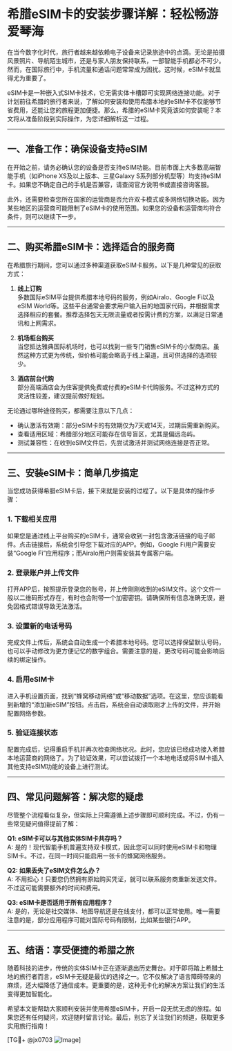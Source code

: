 # 希腊eSIM卡的安装步骤详解：轻松畅游爱琴海

在当今数字化时代，旅行者越来越依赖电子设备来记录旅途中的点滴。无论是拍摄风景照片、导航陌生城市，还是与家人朋友保持联系，一部智能手机都必不可少。然而，在国际旅行中，手机流量和通话问题常常成为困扰。这时候，eSIM卡就显得尤为重要了。

eSIM卡是一种嵌入式SIM卡技术，它无需实体卡槽即可实现网络连接功能。对于计划前往希腊的旅行者来说，了解如何安装和使用希腊本地的eSIM卡不仅能够节省费用，还能让您的旅程更加便捷。那么，希腊的eSIM卡究竟该如何安装呢？本文将从准备阶段到实际操作，为您详细解析这一过程。

---

## 一、准备工作：确保设备支持eSIM

在开始之前，请务必确认您的设备是否支持eSIM功能。目前市面上大多数高端智能手机（如iPhone XS及以上版本、三星Galaxy S系列部分机型等）均支持eSIM卡。如果您不确定自己的手机是否兼容，请查阅官方说明书或直接咨询客服。

此外，还需要检查您所在国家的运营商是否允许双卡模式或多网络切换功能。因为某些地区的运营商可能限制了eSIM卡的使用范围。如果您的设备和运营商均符合条件，则可以继续下一步。

---

## 二、购买希腊eSIM卡：选择适合的服务商

在希腊旅行期间，您可以通过多种渠道获取eSIM卡服务。以下是几种常见的获取方式：

1. **线上订购**  
   多数国际eSIM平台提供希腊本地号码的服务，例如Airalo、Google Fi以及eSIM World等。这些平台通常会要求用户输入目的地国家代码，并根据需求选择相应的套餐。推荐选择包天无限流量或者按需计费的方案，以满足日常通讯和上网需求。

2. **机场柜台购买**  
   当您抵达雅典国际机场时，也可以找到一些专门销售eSIM卡的小型商店。虽然这种方式更为传统，但价格可能会略高于线上渠道，且可供选择的选项较少。

3. **酒店前台代购**  
   部分高端酒店会为住客提供免费或付费的eSIM卡代购服务。不过这种方式的灵活性较差，建议提前做好规划。

无论通过哪种途径购买，都需要注意以下几点：
- 确认激活有效期：部分eSIM卡的有效期仅为7天或14天，过期后需重新购买。
- 查看适用区域：希腊部分地区可能存在信号盲区，尤其是偏远岛屿。
- 测试兼容性：在收到eSIM文件后，先尝试激活并测试网络连接是否正常。

---

## 三、安装eSIM卡：简单几步搞定

当您成功获得希腊eSIM卡后，接下来就是安装的过程了。以下是具体的操作步骤：

### 1. 下载相关应用
如果您是通过线上平台购买的eSIM卡，通常会收到一封包含激活链接的电子邮件。点击链接后，系统会引导您下载对应的APP。例如，Google Fi用户需要安装“Google Fi”应用程序；而Airalo用户则需安装其专属客户端。

### 2. 登录账户并上传文件
打开APP后，按照提示登录您的账号，并上传刚刚收到的eSIM文件。这个文件一般以二维码形式存在，有时也会附带一个加密密钥。请确保所有信息准确无误，避免因格式错误导致无法激活。

### 3. 设置新的电话号码
完成文件上传后，系统会自动生成一个希腊本地号码。您可以选择保留默认号码，也可以手动修改为更方便记忆的数字组合。需要注意的是，更改号码可能会影响后续的绑定操作。

### 4. 启用eSIM卡
进入手机设置页面，找到“蜂窝移动网络”或“移动数据”选项。在这里，您应该能看到新增的“添加新eSIM”按钮。点击后，系统会自动读取刚才上传的文件，并开始配置网络参数。

### 5. 验证连接状态
配置完成后，记得重启手机并再次检查网络状况。此时，您应该已经成功接入希腊本地运营商的网络了。为了验证效果，可以尝试拨打一个本地电话或将SIM卡插入其他支持eSIM功能的设备上进行测试。

---

## 四、常见问题解答：解决您的疑虑

尽管整个流程看似复杂，但实际上只需遵循上述步骤即可顺利完成。不过，仍有一些常见疑问值得提前了解：

**Q1: eSIM卡可以与其他实体SIM卡共存吗？**  
A: 是的！现代智能手机普遍支持双卡模式，因此您可以同时使用eSIM卡和物理SIM卡。不过，在同一时间只能启用一张卡的蜂窝网络服务。

**Q2: 如果丢失了eSIM文件怎么办？**  
A: 不用担心！只要您仍然拥有原始购买凭证，就可以联系服务商重新发送文件。不过这可能需要额外的时间和费用。

**Q3: eSIM卡是否适用于所有应用程序？**  
A: 是的，无论是社交媒体、地图导航还是在线支付，都可以正常使用。唯一需要注意的是，部分应用程序可能对国际号码有限制，比如某些银行APP。

---

## 五、结语：享受便捷的希腊之旅

随着科技的进步，传统的实体SIM卡正在逐渐退出历史舞台。对于即将踏上希腊土地的旅行者而言，eSIM卡无疑是最优的选择之一。它不仅解决了语言障碍带来的麻烦，还大幅降低了通信成本。更重要的是，这种无卡化的解决方案让我们的生活变得更加智能化。

希望本文能帮助大家顺利安装并使用希腊eSIM卡，开启一段无忧无虑的旅程。如果您还有任何疑问，欢迎随时留言讨论。最后，别忘了关注我们的频道，获取更多实用旅行指南！

[TG💪+ @jx0703 ![Image](https://github.com/user-attachments/assets/dbca1d08-cadb-493c-b0ec-ad6f7a83f270)]